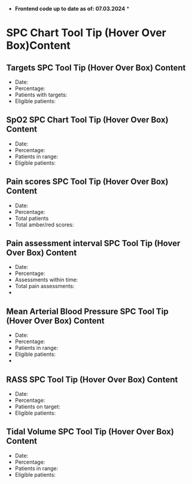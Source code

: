 * **Frontend code up to date as of: 07.03.2024** *

# SPC Chart Tool Tip (Hover Over Box)Content

## Targets SPC Tool Tip (Hover Over Box) Content

- Date: 
- Percentage:
- Patients with targets:
- Eligible patients:

## SpO2 SPC Chart Tool Tip (Hover Over Box) Content
- Date:
- Percentage:
- Patients in range:
- Eligible patients:

## Pain scores SPC Tool Tip (Hover Over Box) Content
- Date:
- Percentage:
- Total patients
- Total amber/red scores:

 ## Pain assessment interval SPC Tool Tip (Hover Over Box) Content
 - Date:
- Percentage:
- Assessments within time:
- Total pain assessments:
- 
## Mean Arterial Blood Pressure SPC Tool Tip (Hover Over Box) Content
- Date:
- Percentage:
- Patients in range:
- Eligible patients:
- 
## RASS SPC Tool Tip (Hover Over Box) Content
- Date:
- Percentage:
- Patients on target:
- Eligible patients:

## Tidal Volume SPC Tool Tip (Hover Over Box) Content
- Date:
- Percentage:
- Patients in range:
- Eligible patients:
